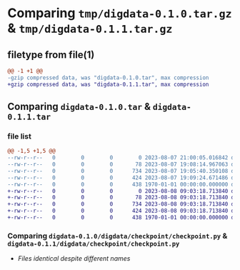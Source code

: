 # Comparing `tmp/digdata-0.1.0.tar.gz` & `tmp/digdata-0.1.1.tar.gz`

## filetype from file(1)

```diff
@@ -1 +1 @@
-gzip compressed data, was "digdata-0.1.0.tar", max compression
+gzip compressed data, was "digdata-0.1.1.tar", max compression
```

## Comparing `digdata-0.1.0.tar` & `digdata-0.1.1.tar`

### file list

```diff
@@ -1,5 +1,5 @@
--rw-r--r--   0        0        0        0 2023-08-07 21:00:05.016842 digdata-0.1.0/README.md
--rw-r--r--   0        0        0       78 2023-08-07 19:08:14.967063 digdata-0.1.0/digdata/checkpoint/__init__.py
--rw-r--r--   0        0        0      734 2023-08-07 19:05:40.350108 digdata-0.1.0/digdata/checkpoint/checkpoint.py
--rw-r--r--   0        0        0      424 2023-08-07 19:09:24.671486 digdata-0.1.0/pyproject.toml
--rw-r--r--   0        0        0      438 1970-01-01 00:00:00.000000 digdata-0.1.0/PKG-INFO
+-rw-r--r--   0        0        0        0 2023-08-08 09:03:18.713840 digdata-0.1.1/README.md
+-rw-r--r--   0        0        0       78 2023-08-08 09:03:18.713840 digdata-0.1.1/digdata/checkpoint/__init__.py
+-rw-r--r--   0        0        0      734 2023-08-08 09:03:18.713840 digdata-0.1.1/digdata/checkpoint/checkpoint.py
+-rw-r--r--   0        0        0      424 2023-08-08 09:03:18.713840 digdata-0.1.1/pyproject.toml
+-rw-r--r--   0        0        0      438 1970-01-01 00:00:00.000000 digdata-0.1.1/PKG-INFO
```

### Comparing `digdata-0.1.0/digdata/checkpoint/checkpoint.py` & `digdata-0.1.1/digdata/checkpoint/checkpoint.py`

 * *Files identical despite different names*

